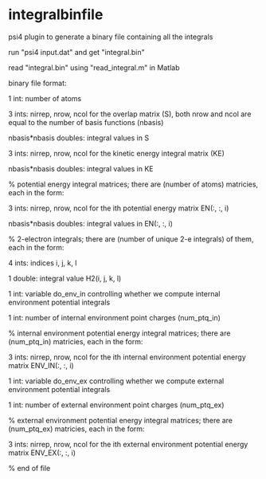 integralbinfile
===============

psi4 plugin to generate a binary file containing all the integrals

run "psi4 input.dat" and get "integral.bin"

read "integral.bin" using "read_integral.m" in Matlab

binary file format: 

1 int: number of atoms 

3 ints: nirrep, nrow, ncol for the overlap matrix (S), both nrow and ncol are equal to the number of basis functions (nbasis) 

nbasis*nbasis doubles: integral values in S 

3 ints: nirrep, nrow, ncol for the kinetic energy integral matrix (KE) 

nbasis*nbasis doubles: integral values in KE

% potential energy integral matrices; there are (number of atoms) matricies, each in the form: 

3 ints: nirrep, nrow, ncol for the ith potential energy matrix EN(:, :, i) 

nbasis*nbasis doubles: integral values in EN(:, :, i) 

% 2-electron integrals; there are (number of unique 2-e integrals) of them, each in the form: 

4 ints: indices i, j, k, l 

1 double: integral value H2(i, j, k, l) 

1 int: variable do_env_in controlling whether we compute internal environment potential integrals 

1 int: number of internal environment point charges (num_ptq_in) 

% internal environment potential energy integral matrices; there are (num_ptq_in) matricies, each in the form: 

3 ints: nirrep, nrow, ncol for the ith internal environment potential energy matrix ENV_IN(:, :, i) 

1 int: variable do_env_ex controlling whether we compute external environment potential integrals 

1 int: number of external environment point charges (num_ptq_ex) 

% external environment potential energy integral matrices; there are (num_ptq_ex) matricies, each in the form: 

3 ints: nirrep, nrow, ncol for the ith external environment potential energy matrix ENV_EX(:, :, i) 

% end of file

